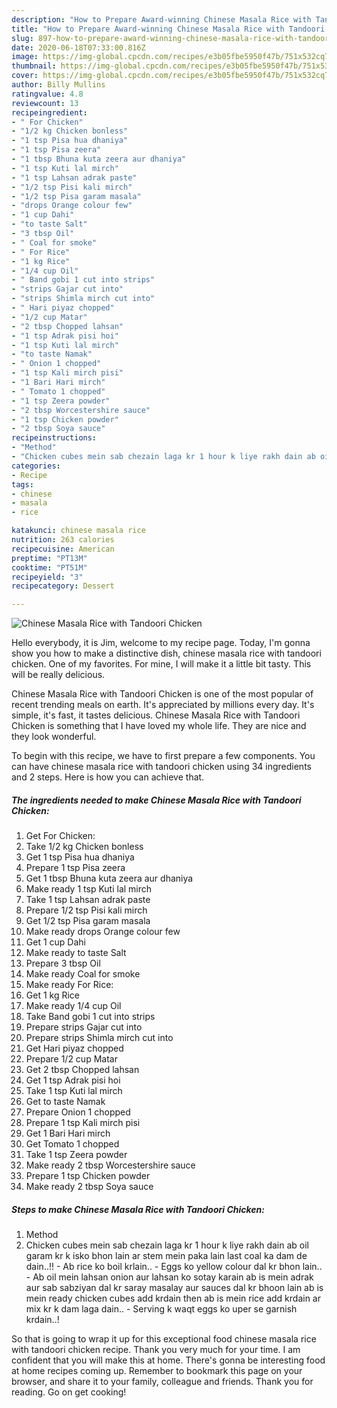 ```yaml
---
description: "How to Prepare Award-winning Chinese Masala Rice with Tandoori Chicken"
title: "How to Prepare Award-winning Chinese Masala Rice with Tandoori Chicken"
slug: 897-how-to-prepare-award-winning-chinese-masala-rice-with-tandoori-chicken
date: 2020-06-18T07:33:00.816Z
image: https://img-global.cpcdn.com/recipes/e3b05fbe5950f47b/751x532cq70/chinese-masala-rice-with-tandoori-chicken-recipe-main-photo.jpg
thumbnail: https://img-global.cpcdn.com/recipes/e3b05fbe5950f47b/751x532cq70/chinese-masala-rice-with-tandoori-chicken-recipe-main-photo.jpg
cover: https://img-global.cpcdn.com/recipes/e3b05fbe5950f47b/751x532cq70/chinese-masala-rice-with-tandoori-chicken-recipe-main-photo.jpg
author: Billy Mullins
ratingvalue: 4.8
reviewcount: 13
recipeingredient:
- " For Chicken"
- "1/2 kg Chicken bonless"
- "1 tsp Pisa hua dhaniya"
- "1 tsp Pisa zeera"
- "1 tbsp Bhuna kuta zeera aur dhaniya"
- "1 tsp Kuti lal mirch"
- "1 tsp Lahsan adrak paste"
- "1/2 tsp Pisi kali mirch"
- "1/2 tsp Pisa garam masala"
- "drops Orange colour few"
- "1 cup Dahi"
- "to taste Salt"
- "3 tbsp Oil"
- " Coal for smoke"
- " For Rice"
- "1 kg Rice"
- "1/4 cup Oil"
- " Band gobi 1 cut into strips"
- "strips Gajar cut into"
- "strips Shimla mirch cut into"
- " Hari piyaz chopped"
- "1/2 cup Matar"
- "2 tbsp Chopped lahsan"
- "1 tsp Adrak pisi hoi"
- "1 tsp Kuti lal mirch"
- "to taste Namak"
- " Onion 1 chopped"
- "1 tsp Kali mirch pisi"
- "1 Bari Hari mirch"
- " Tomato 1 chopped"
- "1 tsp Zeera powder"
- "2 tbsp Worcestershire sauce"
- "1 tsp Chicken powder"
- "2 tbsp Soya sauce"
recipeinstructions:
- "Method"
- "Chicken cubes mein sab chezain laga kr 1 hour k liye rakh dain ab oil garam kr k isko bhon lain ar stem mein paka lain last coal ka dam de dain..!! Ab rice ko boil krlain.. Eggs ko yellow colour dal kr bhon lain.. Ab oil mein lahsan onion aur lahsan ko sotay karain ab is mein adrak aur sab sabziyan dal kr saray masalay aur sauces dal kr bhoon lain ab is mein ready chicken cubes add krdain then ab is mein rice add krdain ar mix kr k dam laga dain.. Serving k waqt eggs ko uper se garnish krdain..!"
categories:
- Recipe
tags:
- chinese
- masala
- rice

katakunci: chinese masala rice 
nutrition: 263 calories
recipecuisine: American
preptime: "PT13M"
cooktime: "PT51M"
recipeyield: "3"
recipecategory: Dessert

---
```



![Chinese Masala Rice with Tandoori Chicken](https://img-global.cpcdn.com/recipes/e3b05fbe5950f47b/751x532cq70/chinese-masala-rice-with-tandoori-chicken-recipe-main-photo.jpg)

Hello everybody, it is Jim, welcome to my recipe page. Today, I'm gonna show you how to make a distinctive dish, chinese masala rice with tandoori chicken. One of my favorites. For mine, I will make it a little bit tasty. This will be really delicious.

Chinese Masala Rice with Tandoori Chicken is one of the most popular of recent trending meals on earth. It's appreciated by millions every day. It's simple, it's fast, it tastes delicious. Chinese Masala Rice with Tandoori Chicken is something that I have loved my whole life. They are nice and they look wonderful.




To begin with this recipe, we have to first prepare a few components. You can have chinese masala rice with tandoori chicken using 34 ingredients and 2 steps. Here is how you can achieve that.

<!--inarticleads1-->

##### The ingredients needed to make Chinese Masala Rice with Tandoori Chicken:

1. Get  For Chicken:
1. Take 1/2 kg Chicken bonless
1. Get 1 tsp Pisa hua dhaniya
1. Prepare 1 tsp Pisa zeera
1. Get 1 tbsp Bhuna kuta zeera aur dhaniya
1. Make ready 1 tsp Kuti lal mirch
1. Take 1 tsp Lahsan adrak paste
1. Prepare 1/2 tsp Pisi kali mirch
1. Get 1/2 tsp Pisa garam masala
1. Make ready drops Orange colour few
1. Get 1 cup Dahi
1. Make ready to taste Salt
1. Prepare 3 tbsp Oil
1. Make ready  Coal for smoke
1. Make ready  For Rice:
1. Get 1 kg Rice
1. Make ready 1/4 cup Oil
1. Take  Band gobi 1 cut into strips
1. Prepare strips Gajar cut into
1. Prepare strips Shimla mirch cut into
1. Get  Hari piyaz chopped
1. Prepare 1/2 cup Matar
1. Get 2 tbsp Chopped lahsan
1. Get 1 tsp Adrak pisi hoi
1. Take 1 tsp Kuti lal mirch
1. Get to taste Namak
1. Prepare  Onion 1 chopped
1. Prepare 1 tsp Kali mirch pisi
1. Get 1 Bari Hari mirch
1. Get  Tomato 1 chopped
1. Take 1 tsp Zeera powder
1. Make ready 2 tbsp Worcestershire sauce
1. Prepare 1 tsp Chicken powder
1. Make ready 2 tbsp Soya sauce




<!--inarticleads2-->

##### Steps to make Chinese Masala Rice with Tandoori Chicken:

1. Method
1. Chicken cubes mein sab chezain laga kr 1 hour k liye rakh dain ab oil garam kr k isko bhon lain ar stem mein paka lain last coal ka dam de dain..!! - Ab rice ko boil krlain.. - Eggs ko yellow colour dal kr bhon lain.. - Ab oil mein lahsan onion aur lahsan ko sotay karain ab is mein adrak aur sab sabziyan dal kr saray masalay aur sauces dal kr bhoon lain ab is mein ready chicken cubes add krdain then ab is mein rice add krdain ar mix kr k dam laga dain.. - Serving k waqt eggs ko uper se garnish krdain..!




So that is going to wrap it up for this exceptional food chinese masala rice with tandoori chicken recipe. Thank you very much for your time. I am confident that you will make this at home. There's gonna be interesting food at home recipes coming up. Remember to bookmark this page on your browser, and share it to your family, colleague and friends. Thank you for reading. Go on get cooking!
